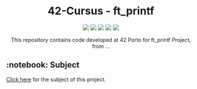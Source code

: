 <h1 align="center">
	42-Cursus - ft_printf
</h1>

<p align="center">
	<img src="https://img.shields.io/badge/score-not%20submitted-red" />
	<img src="https://img.shields.io/github/languages/code-size/lbordonal/02-ft_printf" />
	<img src="https://img.shields.io/github/languages/count/lbordonal/02-ft_printf" />
	<img src="https://img.shields.io/github/languages/top/lbordonal/02-ft_printf" />
	<img src="https://img.shields.io/github/last-commit/lbordonal/02-ft_printf" />
</p>

<p align="center">
This repository contains code developed at 42 Porto for ft_printf Project, from ...

<h2 align="left">
	 :notebook: Subject
</h2>
<a href="https://github.com/lbordonal/02-ft_printf/blob/main/Subject/en.subject.pdf">Click here</a> for the subject of this project.
<br /><br />
